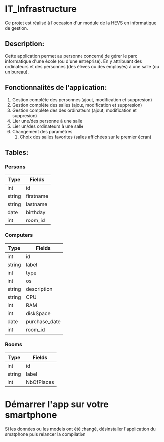 # IT_Infrastructure
Ce projet est réalisé à l'occasion d'un module de la HEVS en informatique de gestion.

## Description:
Cette application permet au personne concerné de gérer le parc informatique d'une école (ou d'une entreprise).
En y attribuant des ordinateurs et des personnes (des élèves ou des employés) à une salle (ou un bureau).

## Fonctionnalités de l'application:
1. Gestion compléte des personnes (ajout, modification et suppresion)
2. Gestion complète des salles (ajout, modification et suppresion)
3. Gestion complète des des ordinateurs (ajout, modification et suppresion)
4. Lier une/des personne à une salle
5. Lier un/des ordinateurs à une salle
6. Changement des paramêtres
    1. Choix des salles favorites (salles affichées sur le premier écran)

## Tables: 

### Persons

| Type   | Fields    |
|--------|-----------|
| int    | id        |
| string | firstname |
| string | lastname  |
| date   | birthday  |
| int    | room_id   |

### Computers

| Type   | Fields        |
|--------|---------------|
| int    | id            |
| string | label         |
| int    | type          |
| int    | os            |
| string | description   |
| string | CPU           |
| int    | RAM           |
| int    | diskSpace     |
| date   | purchase_date |
| int    | room_id       |

### Rooms

| Type   | Fields      |
|--------|-------------|
| int    | id          |
| string | label       |
| int    | NbOfPlaces  |

# Démarrer l'app sur votre smartphone 

Si les données ou les models ont été changé, désinstaller l'application du smatphone puis relancer la compilation
